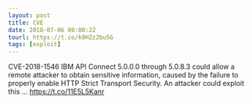 ```yaml
---
layout: post
title: CVE
date: 2018-07-06 00:00:22
tourl: https://t.co/k9HZz2bu5G
tags: [exploit]
---
```

CVE-2018-1546 IBM API Connect 5.0.0.0 through 5.0.8.3 could allow a remote attacker to obtain sensitive information, caused by the failure to properly enable HTTP Strict Transport Security. An attacker could exploit this ... https://t.co/11E5L5Kanr